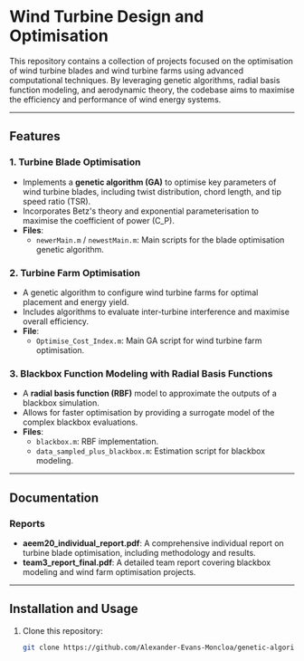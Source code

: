 # Wind Turbine Design and Optimisation  

This repository contains a collection of projects focused on the optimisation of wind turbine blades and wind turbine farms using advanced computational techniques. By leveraging genetic algorithms, radial basis function modeling, and aerodynamic theory, the codebase aims to maximise the efficiency and performance of wind energy systems.  

---

## Features  

### 1. **Turbine Blade Optimisation**  
- Implements a **genetic algorithm (GA)** to optimise key parameters of wind turbine blades, including twist distribution, chord length, and tip speed ratio (TSR).  
- Incorporates Betz's theory and exponential parameterisation to maximise the coefficient of power (C\_P).  
- **Files**:  
  - `newerMain.m` / `newestMain.m`: Main scripts for the blade optimisation genetic algorithm.  

### 2. **Turbine Farm Optimisation**  
- A genetic algorithm to configure wind turbine farms for optimal placement and energy yield.  
- Includes algorithms to evaluate inter-turbine interference and maximise overall efficiency.  
- **File**:  
  - `Optimise_Cost_Index.m`: Main GA script for wind turbine farm optimisation.  

### 3. **Blackbox Function Modeling with Radial Basis Functions**  
- A **radial basis function (RBF)** model to approximate the outputs of a blackbox simulation.  
- Allows for faster optimisation by providing a surrogate model of the complex blackbox evaluations.  
- **Files**:  
  - `blackbox.m`: RBF implementation.  
  - `data_sampled_plus_blackbox.m`: Estimation script for blackbox modeling.  

---

## Documentation  

### Reports  
- **aeem20_individual_report.pdf**: A comprehensive individual report on turbine blade optimisation, including methodology and results.  
- **team3_report_final.pdf**: A detailed team report covering blackbox modeling and wind farm optimisation projects.  

---

## Installation and Usage  

1. Clone this repository:  
   ```bash  
   git clone https://github.com/Alexander-Evans-Moncloa/genetic-algorithm-optimisation
